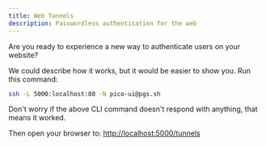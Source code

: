 ```yaml
---
title: Web Tunnels
description: Passwordless authentication for the web
---
```


Are you ready to experience a new way to authenticate users on your website?

We could describe how it works, but it would be easier to show you. Run this
command:

```bash
ssh -L 5000:localhost:80 -N pico-ui@pgs.sh
```

Don't worry if the above CLI command doesn't respond with anything, that means
it worked.

Then open your browser to:
[http://localhost:5000/tunnels](http://localhost:5000/tunnels)
